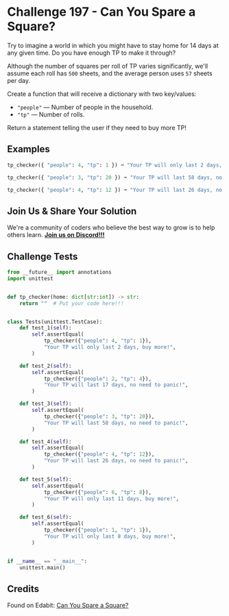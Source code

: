 # Challenge 197 - Can You Spare a Square?

Try to imagine a world in which you might have to stay home for 14 days at any given time. Do you have enough TP to make it through?

Although the number of squares per roll of TP varies significantly, we'll assume each roll has `500` sheets, and the average person uses `57` sheets per day.

Create a function that will receive a dictionary with two key/values:

- `"people"` — Number of people in the household.
- `"tp"` — Number of rolls.

Return a statement telling the user if they need to buy more TP!

## Examples
```python
tp_checker({ "people": 4, "tp": 1 }) ➞ "Your TP will only last 2 days, buy more!"

tp_checker({ "people": 3, "tp": 20 }) ➞ "Your TP will last 58 days, no need to panic!"

tp_checker({ "people": 4, "tp": 12 }) ➞ "Your TP will last 26 days, no need to panic!"
```
## Join Us & Share Your Solution

We're a community of coders who believe the best way to grow is to help others learn. **[Join us on Discord!!!](https://discord.gg/sfHykntuGy)**

## Challenge Tests
```python
from __future__ import annotations
import unittest


def tp_checker(home: dict[str:int]) -> str:
    return ""  # Put your code here!!!


class Tests(unittest.TestCase):
    def test_1(self):
        self.assertEqual(
            tp_checker({"people": 4, "tp": 1}),
            "Your TP will only last 2 days, buy more!",
        )

    def test_2(self):
        self.assertEqual(
            tp_checker({"people": 2, "tp": 4}),
            "Your TP will last 17 days, no need to panic!",
        )

    def test_3(self):
        self.assertEqual(
            tp_checker({"people": 3, "tp": 20}),
            "Your TP will last 58 days, no need to panic!",
        )

    def test_4(self):
        self.assertEqual(
            tp_checker({"people": 4, "tp": 12}),
            "Your TP will last 26 days, no need to panic!",
        )

    def test_5(self):
        self.assertEqual(
            tp_checker({"people": 6, "tp": 8}),
            "Your TP will only last 11 days, buy more!",
        )

    def test_6(self):
        self.assertEqual(
            tp_checker({"people": 1, "tp": 1}),
            "Your TP will only last 8 days, buy more!",
        )


if __name__ == "__main__":
    unittest.main()
```
## Credits

Found on Edabit: [Can You Spare a Square?](https://edabit.com/challenge/joCBaJztZrdxi9HjR)
